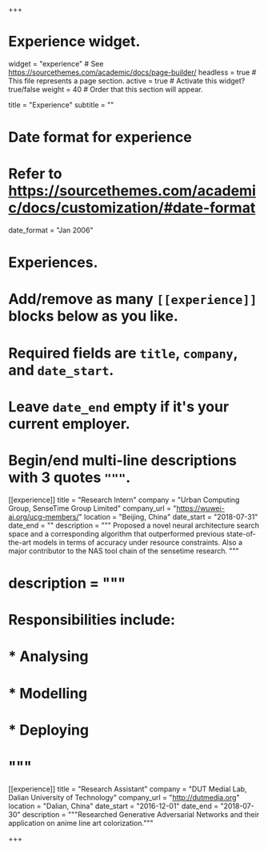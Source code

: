 +++
# Experience widget.
widget = "experience"  # See https://sourcethemes.com/academic/docs/page-builder/
headless = true  # This file represents a page section.
active = true  # Activate this widget? true/false
weight = 40  # Order that this section will appear.

title = "Experience"
subtitle = ""

# Date format for experience
#   Refer to https://sourcethemes.com/academic/docs/customization/#date-format
date_format = "Jan 2006"

# Experiences.
#   Add/remove as many `[[experience]]` blocks below as you like.
#   Required fields are `title`, `company`, and `date_start`.
#   Leave `date_end` empty if it's your current employer.
#   Begin/end multi-line descriptions with 3 quotes `"""`.
[[experience]]
  title = "Research Intern"
  company = "Urban Computing Group, SenseTime Group Limited"
  company_url = "https://wuwei-ai.org/ucg-members/"
  location = "Beijing, China"
  date_start = "2018-07-31"
  date_end = ""
  description = """
Proposed a novel neural architecture search space and a corresponding algorithm that outperformed previous state-of-
the-art models in terms of accuracy under resource constraints. Also a major contributor to the NAS tool chain of the
sensetime research.
  """
#  description = """
#  Responsibilities include:
#  
# * Analysing
#  * Modelling
#  * Deploying
#  """

[[experience]]
  title = "Research Assistant"
  company = "DUT Medial Lab, Dalian University of Technology"
  company_url = "http://dutmedia.org"
  location = "Dalian, China"
  date_start = "2016-12-01"
  date_end = "2018-07-30"
  description = """Researched Generative Adversarial Networks and their application on anime line art colorization."""

+++
